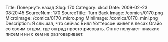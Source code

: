 Title: Повернуть назад 
Slug: 170 
Category: xkcd 
Date: 2009-02-23 08:20:45 
SourceNum: 170 
SourceTitle: Turn Back 
Image: /comics/0170.png 
MicroImage: /comics/0170_micro.png 
MiniImage: /comics/0170_mini.png 
Description: Я слышал, что сейчас Билл Уоттерсон живёт в лесах Огайо со своим отцом, где он рад просто рисовать. Он не получает никаких писем и ни с кем не разговаривает. 

